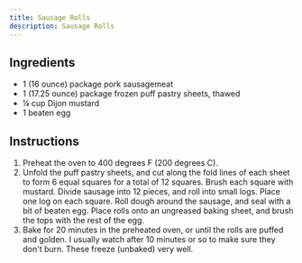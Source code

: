 ```yaml
---
title: Sausage Rolls
description: Sausage Rolls
---
```


## Ingredients
* 1 (16 ounce) package pork sausagemeat
* 1 (17.25 ounce) package frozen puff pastry sheets, thawed
* ¼ cup Dijon mustard
* 1 beaten egg

## Instructions
1. Preheat the oven to 400 degrees F (200 degrees C).
1. Unfold the puff pastry sheets, and cut along the fold lines of each sheet to form 6 equal squares for a total of 12 squares. Brush each square with mustard. Divide sausage into 12 pieces, and roll into small logs. Place one log on each square. Roll dough around the sausage, and seal with a bit of beaten egg. Place rolls onto an ungreased baking sheet, and brush the tops with the rest of the egg.
1. Bake for 20 minutes in the preheated oven, or until the rolls are puffed and golden. I usually watch after 10 minutes or so to make sure they don't burn. These freeze (unbaked) very well.
